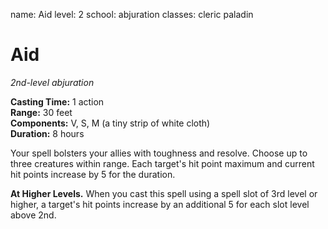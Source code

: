 name: Aid
level: 2
school: abjuration
classes: cleric
         paladin

# Aid 
_2nd-level abjuration_ 

**Casting Time:** 1 action    
**Range:** 30 feet    
**Components:** V, S, M (a tiny strip of white cloth)   
**Duration:** 8 hours 

Your spell bolsters your allies with toughness and resolve. Choose up to three creatures within range. Each target's hit point maximum and current hit points increase by 5 for the duration. 

**At Higher Levels.** When you cast this spell using a spell slot of 3rd level or higher, a target's hit points increase by an additional 5 for each slot level above 2nd. 